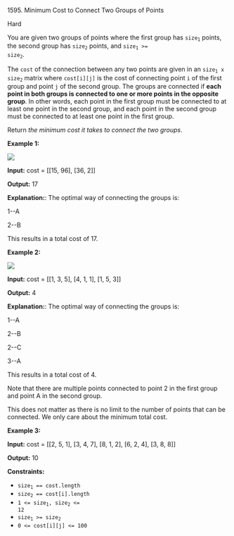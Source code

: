 1595\. Minimum Cost to Connect Two Groups of Points

Hard

You are given two groups of points where the first group has <code>size<sub>1</sub></code> points, the second group has <code>size<sub>2</sub></code> points, and <code>size<sub>1</sub> >= size<sub>2</sub></code>.

The `cost` of the connection between any two points are given in an <code>size<sub>1</sub> x size<sub>2</sub></code> matrix where `cost[i][j]` is the cost of connecting point `i` of the first group and point `j` of the second group. The groups are connected if **each point in both groups is connected to one or more points in the opposite group**. In other words, each point in the first group must be connected to at least one point in the second group, and each point in the second group must be connected to at least one point in the first group.

Return _the minimum cost it takes to connect the two groups_.

**Example 1:**

![](https://assets.leetcode.com/uploads/2020/09/03/ex1.jpg)

**Input:** cost = [[15, 96], [36, 2]]

**Output:** 17

**Explanation:**: The optimal way of connecting the groups is:

1--A

2--B

This results in a total cost of 17.

**Example 2:**

![](https://assets.leetcode.com/uploads/2020/09/03/ex2.jpg)

**Input:** cost = [[1, 3, 5], [4, 1, 1], [1, 5, 3]]

**Output:** 4

**Explanation:**: The optimal way of connecting the groups is:

1--A

2--B

2--C

3--A

This results in a total cost of 4.

Note that there are multiple points connected to point 2 in the first group and point A in the second group.

This does not matter as there is no limit to the number of points that can be connected. We only care about the minimum total cost.

**Example 3:**

**Input:** cost = [[2, 5, 1], [3, 4, 7], [8, 1, 2], [6, 2, 4], [3, 8, 8]]

**Output:** 10

**Constraints:**

*   <code>size<sub>1</sub> == cost.length</code>
*   <code>size<sub>2</sub> == cost[i].length</code>
*   <code>1 <= size<sub>1</sub>, size<sub>2</sub> <= 12</code>
*   <code>size<sub>1</sub> >= size<sub>2</sub></code>
*   `0 <= cost[i][j] <= 100`